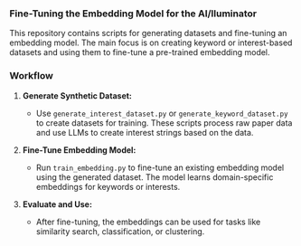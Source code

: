 ### Fine-Tuning the Embedding Model for the AI/lluminator

This repository contains scripts for generating datasets and fine-tuning an embedding model. The main focus is on creating keyword or interest-based datasets and using them to fine-tune a pre-trained embedding model.

### Workflow

1. **Generate Synthetic Dataset:**
   - Use `generate_interest_dataset.py` or `generate_keyword_dataset.py` to create datasets for training. These scripts process raw paper data and use LLMs to create interest strings based on the data.

2. **Fine-Tune Embedding Model:**
   - Run `train_embedding.py` to fine-tune an existing embedding model using the generated dataset. The model learns domain-specific embeddings for keywords or interests.

3. **Evaluate and Use:**
   - After fine-tuning, the embeddings can be used for tasks like similarity search, classification, or clustering.